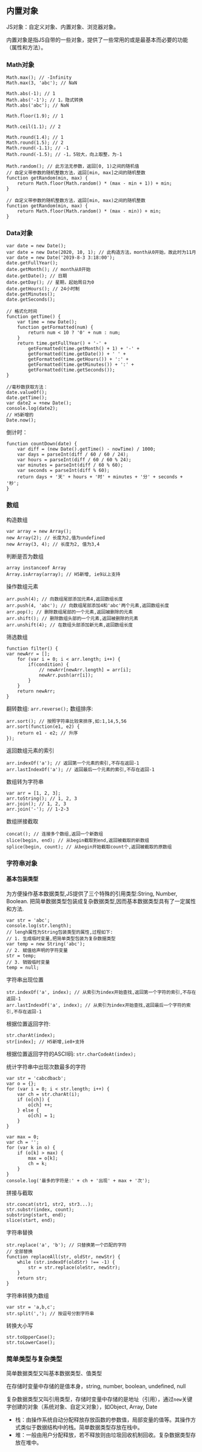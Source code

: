 ## 内置对象
JS对象：自定义对象、内置对象、浏览器对象。

内置对象是指JS自带的一些对象，提供了一些常用的或是最基本而必要的功能（属性和方法）。

### Math对象
```
Math.max(); // -Infinity
Math.max(3, 'abc'); // NaN

Math.abs(-1); // 1
Math.abs('-1'); // 1，隐式转换
Math.abs('abc'); // NaN

Math.floor(1.9); // 1

Math.ceil(1.1); // 2

Math.round(1.4); // 1
Math.round(1.5); // 2
Math.round(-1.1); // -1
Math.round(-1.5); // -1，5较大，向上取整，为-1

Math.random(); // 此方法无参数，返回[0, 1)之间的随机值
// 自定义带参数的随机整数方法，返回[min, max]之间的随机整数
function getRandom(min, max) {
	return Math.floor(Math.random() * (max - min + 1)) + min;
}

// 自定义带参数的随机整数方法，返回[min, max)之间的随机整数
function getRandom(min, max) {
	return Math.floor(Math.random() * (max - min)) + min;
}
```

### Data对象
```
var date = new Date();
var date = new Date(2020, 10, 1); // 此构造方法，month从0开始，故此时为11月
var date = new Date('2019-8-3 3:18:00');
date.getFullYear();
date.getMonth(); // month从0开始
date.getDate(); // 日期
date.getDay(); // 星期，起始周日为0
date.getHours(); // 24小时制
date.getMinutes();
date.getSeconds();

// 格式化时间
function getTime() {
	var time = new Date();
	function getFormatted(num) {
		return num < 10 ? '0' + num : num;
	}
	return time.getFullYear() + '-' + 
		getFormatted(time.getMonth() + 1) + '-' +
		getFormatted(time.getDate()) + ' ' +
		getFormatted(time.getHours()) + ':' +
		getFormatted(time.getMinutes()) + ':' +
		getFormatted(time.getSeconds());
}

//毫秒数获取方法：
date.valueOf();
date.getTime();
var date2 = +new Date();
console.log(date2);
// H5新增的
Date.now();

```

倒计时：
```
function countDown(date) {
	var diff = (new Date().getTime() - nowTime) / 1000;
	var days = parseInt(diff / 60 / 60 / 24);
	var hours = parseInt(diff / 60 / 60 % 24);
	var minutes = parseInt(diff / 60 % 60);
	var seconds = parseInt(diff % 60);
	return days + '天' + hours + '时' + minutes + '分' + seconds + '秒';
}
```

### 数组
构造数组
```
var array = new Array();
new Array(2); // 长度为2,值为undefined
new Array(3, 4); // 长度为2, 值为3,4
```
判断是否为数组
```
array instanceof Array
Array.isArray(array); // H5新增, ie9以上支持
```

操作数组元素
```
arr.push(4); // 向数组尾部添加元素4,返回数组长度
arr.push(4, 'abc'); // 向数组尾部添加4和'abc'两个元素,返回数组长度
arr.pop(); // 删除数组尾部的一个元素,返回被删除的元素
arr.shift(); // 删除数组头部的一个元素,返回被删除的元素
arr.unshift(4); // 在数组头部添加新元素,返回数组长度
```

筛选数组
```
function filter() {
var newArr = [];
	for (var i = 0; i < arr.length; i++) {
		if(condition) {
			// newArr[newArr.length] = arr[i];
			newArr.push(arr[i]);
		}
	}
	return newArr;
}
```

翻转数组: `arr.reverse();`
数组排序: 
```
arr.sort(); // 按照字符串比较来排序,如:1,14,5,56
arr.sort(function(e1, e2) {
	return e1 - e2; // 升序
});
```

返回数组元素的索引
```
arr.indexOf('a'); // 返回第一个元素的索引,不存在返回-1
arr.lastIndexOf('a'); // 返回最后一个元素的索引,不存在返回-1
```

数组转为字符串
```
var arr = [1, 2, 3];
arr.toString(); // 1, 2, 3
arr.join(); // 1, 2, 3
arr.join('-'); // 1-2-3
```

数组拼接截取
```
concat(); // 连接多个数组,返回一个新数组
slice(begin, end); // 从begin截取到end,返回被截取的新数组
splice(begin, count); // 从begin开始截取count个,返回被截取的原数组
```

### 字符串对象
#### 基本包装类型
为方便操作基本数据类型,JS提供了三个特殊的引用类型:String, Number, Boolean.
把简单数据类型包装成复杂数据类型,因而基本数据类型具有了一定属性和方法.
```
var str = 'abc';
console.log(str.length);
// lengh属性为String包装类型的属性,过程如下:
// 1. 生成临时变量,把简单类型包装为复杂数据类型
var temp = new String('abc');
// 2. 赋值给声明的字符变量
str = temp;
// 3. 销毁临时变量
temp = null;
```

字符串出现位置
```
str.indexOf('a', index); // 从索引为index开始查找,返回第一个字符的索引,不存在返回-1
arr.lastIndexOf('a', index); // 从索引为index开始查找,返回最后一个字符的索引,不存在返回-1
```

根据位置返回字符: 
```
str.charAt(index);
str[index]; // H5新增,ie8+支持
```

根据位置返回字符的ASCII码: `str.charCodeAt(index);`

统计字符串中出现次数最多的字符
```
var str = 'cabcdbacb';
var o = {};
for (var i = 0; i < str.length; i++) {
	var ch = str.charAt(i);
	if (o[ch]) {
		o[ch] ++;
	} else {
		o[ch] = 1;
	}
}

var max = 0;
var ch = '';
for (var k in o) {
	if (o[k] > max) {
		max = o[k];
		ch = k;
	}
}
console.log('最多的字符是:' + ch + '出现' + max + '次');
```

拼接与截取
```
str.concat(str1, str2, str3...);
str.substr(index, count);
substring(start, end);
slice(start, end);
```

字符串替换
```
str.replace('a', 'b'); // 只替换第一个匹配的字符
// 全部替换
function replaceAll(str, oldStr, newStr) {
	while (str.indexOf(oldStr) !== -1) {
		str = str.replace(oleStr, newStr);
	}
	return str;
}
```

字符串转换为数组
```
var str = 'a,b,c';
str.split(','); // 按逗号分割字符串
```

转换大小写
```
str.toUpperCase();
str.toLowerCase();
```

### 简单类型与复杂类型
简单数据类型又叫基本数据类型、值类型

在存储时变量中存储的是值本身，string, number, boolean, undefined, null

复杂数据类型又叫引用类型，存储时变量中存储的是地址（引用），通过`new`关键字创建的对象（系统对象、自定义对象），如Object, Array, Date

- 栈：由操作系统自动分配释放存放函数的参数值，局部变量的值等。其操作方式类似于数据结构中的栈。简单数据类型存放在栈中。
- 堆：一般由用户分配释放，若不释放则由垃圾回收机制回收。复杂数据类型存放在堆中。
